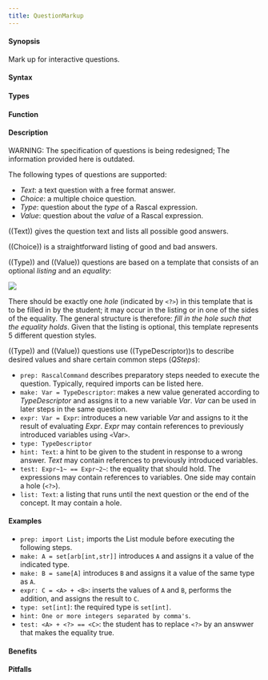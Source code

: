 ```yaml
---
title: QuestionMarkup
---
```


#### Synopsis

Mark up for interactive questions.

#### Syntax

#### Types

#### Function

#### Description

WARNING: The specification of questions is being redesigned; The information provided here is outdated.

The following types of questions are supported:

*  _Text_: a text question with a free format answer.
*  _Choice_: a multiple choice question.
*  _Type_: question about the _type_ of a Rascal expression.
*  _Value_: question about the _value_ of a Rascal expression.


((Text)) gives the question text and lists all possible good answers.

((Choice)) is a straightforward listing of good and bad answers.

((Type)) and ((Value)) questions are based on a template that consists of an optional _listing_ and an _equality_:

![]((Question.png))


There should be exactly one _hole_ (indicated by `<?>`) in this template that is to be filled in by the student; it may occur in the listing
or in one of the sides of the equality. The general structure is therefore: _fill in the hole such that the equality holds_.
Given that the listing is optional, this template represents 5 different question styles.

((Type)) and ((Value)) questions use ((TypeDescriptor))s to describe desired values and share certain common steps (_QSteps_):

* `prep: RascalCommand` describes preparatory steps needed to execute the question. Typically, required
  imports can be listed here.
* `make: Var = TypeDescriptor`: makes a new value generated according to _TypeDescriptor_ and assigns it to a new variable _Var_.
  _Var_ can be used in later steps in the same question.
* `expr: Var = Expr`: introduces a new variable _Var_ and assigns to it the result of evaluating _Expr_. 
   _Expr_ may contain references to previously introduced variables using `<`Var`>`.
* `type: TypeDescriptor`
* `hint: Text`: a hint to be given to the student in response to a wrong answer. _Text_ may contain references to previously introduced variables.
* `test: Expr~1~ == Expr~2~`: the equality that should hold. The expressions may contain references to variables. One side may contain a hole (`<?>`).
* `list: Text`: a listing that runs until the next question or the end of the concept. It may contain a hole.

#### Examples

*  `prep: import List;` imports the List module before executing the following steps.
*  `make: A = set[arb[int,str]]` introduces `A` and assigns it a value of the indicated type.
*  `make: B = same[A]` introduces `B` and assigns it a value of the same type as `A`.
*  `expr: C = <A> + <B>`: inserts the values of `A` and `B`, performs the addition, and assigns the result to `C`.
*  `type: set[int]`: the required type is `set[int]`.
*  `hint: One or more integers separated by comma's`.
*  `test: <A> + <?> == <C>`: the student has to replace `<?>` by an answwer that makes the equality true.

#### Benefits

#### Pitfalls


